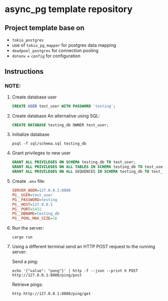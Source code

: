 # async_pg template repository

## Project template base on

- `tokio_postgres`
- use of `tokio_pg_mapper` for postgres data mapping
- `deadpool_postgres` for connection pooling
- `dotenv` + `config` for configuration

## Instructions

### NOTE:

1. Create database user
   ```sql
   CREATE USER test_user WITH PASSWORD 'testing';
   ```

2. Create database
   An alternative using SQL:
   ```sql
   CREATE DATABASE testing_db OWNER test_user;
   ```

3. Initialize database

   ```shell
   psql -f sql/schema.sql testing_db
   ```

4. Grant privileges to new user

   ```sql
   GRANT ALL PRIVILEGES ON SCHEMA testing_db TO test_user;
   GRANT ALL PRIVILEGES ON ALL TABLES IN SCHEMA testing_db TO test_user;
   GRANT ALL PRIVILEGES ON ALL SEQUENCES IN SCHEMA testing_db TO test_user;
   ``` 

5. Create `.env` file:

   ```ini
   SERVER_ADDR=127.0.0.1:8080
   PG__USER=test_user
   PG__PASSWORD=testing
   PG__HOST=127.0.0.1
   PG__PORT=5432
   PG__DBNAME=testing_db
   PG__POOL_MAX_SIZE=16
   ```

6. Run the server:

   ```shell
   cargo run
   ```

7. Using a different terminal send an HTTP POST request to the running server:

   Send a ping:
   ```shell
   echo '{"value": "pong"}' | http -f --json --print h POST http://127.0.0.1:8080/ping/post
   ```

   Retrieve pings:
   ```shell
   http http://127.0.0.1:8080/ping/get
   ```
